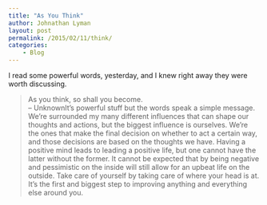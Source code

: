 ```yaml
---
title: "As You Think"
author: Johnathan Lyman
layout: post
permalink: /2015/02/11/think/
categories:
    - Blog
---
```


I read some powerful words, yesterday, and I knew right away they were worth discussing.&nbsp;

> As you think, so shall you become.   
> – UnknownIt’s powerful stuff but the words speak a simple message. We’re surrounded my many different influences that can shape our thoughts and actions, but the biggest influence is ourselves. We’re the ones that make the final decision on whether to act a certain way, and those decisions are based on the thoughts we have. Having a positive mind leads to leading a positive life, but one cannot have the latter without the former. It cannot be expected that by being negative and pessimistic on the inside will still allow for an upbeat life on the outside. Take care of yourself by taking care of where your head is at. It’s the first and biggest step to improving anything and everything else around you.

